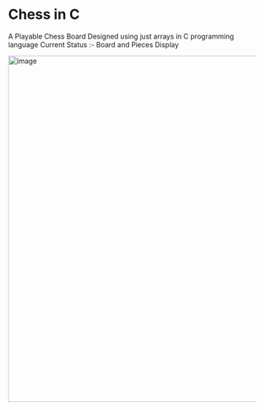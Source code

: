 # Chess in C
A Playable Chess Board Designed using just arrays in C programming language
Current Status :- Board and Pieces Display 

<img width="1149" height="704" alt="image" src="https://github.com/user-attachments/assets/4f55d681-1eca-45e1-bf0b-2150abbea158" />
